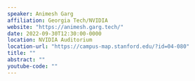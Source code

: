 ```yaml
---
speaker: Animesh Garg
affiliation: Georgia Tech/NVIDIA
website: "https://animesh.garg.tech/"
date: 2022-09-30T12:30:00-0000
location: NVIDIA Auditorium
location-url: "https://campus-map.stanford.edu/?id=04-080"
title: ""
abstract: ""
youtube-code: ""
---
```

